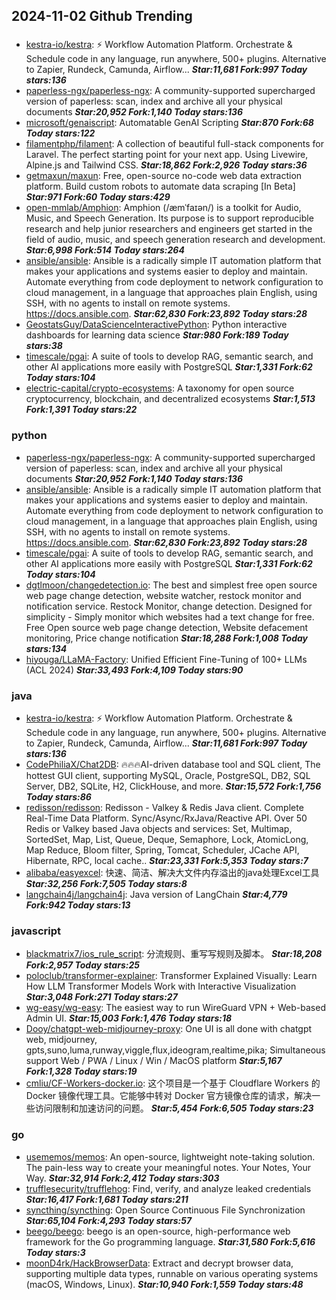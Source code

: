 ## 2024-11-02 Github Trending

### 
* [kestra-io/kestra](https://github.com/kestra-io/kestra): ⚡ Workflow Automation Platform. Orchestrate & Schedule code in any language, run anywhere, 500+ plugins. Alternative to Zapier, Rundeck, Camunda, Airflow... ***Star:11,681 Fork:997 Today stars:136***
* [paperless-ngx/paperless-ngx](https://github.com/paperless-ngx/paperless-ngx): A community-supported supercharged version of paperless: scan, index and archive all your physical documents ***Star:20,952 Fork:1,140 Today stars:136***
* [microsoft/genaiscript](https://github.com/microsoft/genaiscript): Automatable GenAI Scripting ***Star:870 Fork:68 Today stars:122***
* [filamentphp/filament](https://github.com/filamentphp/filament): A collection of beautiful full-stack components for Laravel. The perfect starting point for your next app. Using Livewire, Alpine.js and Tailwind CSS. ***Star:18,862 Fork:2,926 Today stars:36***
* [getmaxun/maxun](https://github.com/getmaxun/maxun): Free, open-source no-code web data extraction platform. Build custom robots to automate data scraping [In Beta] ***Star:971 Fork:60 Today stars:429***
* [open-mmlab/Amphion](https://github.com/open-mmlab/Amphion): Amphion (/æmˈfaɪən/) is a toolkit for Audio, Music, and Speech Generation. Its purpose is to support reproducible research and help junior researchers and engineers get started in the field of audio, music, and speech generation research and development. ***Star:6,998 Fork:514 Today stars:264***
* [ansible/ansible](https://github.com/ansible/ansible): Ansible is a radically simple IT automation platform that makes your applications and systems easier to deploy and maintain. Automate everything from code deployment to network configuration to cloud management, in a language that approaches plain English, using SSH, with no agents to install on remote systems. https://docs.ansible.com. ***Star:62,830 Fork:23,892 Today stars:28***
* [GeostatsGuy/DataScienceInteractivePython](https://github.com/GeostatsGuy/DataScienceInteractivePython): Python interactive dashboards for learning data science ***Star:980 Fork:189 Today stars:38***
* [timescale/pgai](https://github.com/timescale/pgai): A suite of tools to develop RAG, semantic search, and other AI applications more easily with PostgreSQL ***Star:1,331 Fork:62 Today stars:104***
* [electric-capital/crypto-ecosystems](https://github.com/electric-capital/crypto-ecosystems): A taxonomy for open source cryptocurrency, blockchain, and decentralized ecosystems ***Star:1,513 Fork:1,391 Today stars:22***

### python
* [paperless-ngx/paperless-ngx](https://github.com/paperless-ngx/paperless-ngx): A community-supported supercharged version of paperless: scan, index and archive all your physical documents ***Star:20,952 Fork:1,140 Today stars:136***
* [ansible/ansible](https://github.com/ansible/ansible): Ansible is a radically simple IT automation platform that makes your applications and systems easier to deploy and maintain. Automate everything from code deployment to network configuration to cloud management, in a language that approaches plain English, using SSH, with no agents to install on remote systems. https://docs.ansible.com. ***Star:62,830 Fork:23,892 Today stars:28***
* [timescale/pgai](https://github.com/timescale/pgai): A suite of tools to develop RAG, semantic search, and other AI applications more easily with PostgreSQL ***Star:1,331 Fork:62 Today stars:104***
* [dgtlmoon/changedetection.io](https://github.com/dgtlmoon/changedetection.io): The best and simplest free open source web page change detection, website watcher, restock monitor and notification service. Restock Monitor, change detection. Designed for simplicity - Simply monitor which websites had a text change for free. Free Open source web page change detection, Website defacement monitoring, Price change notification ***Star:18,288 Fork:1,008 Today stars:134***
* [hiyouga/LLaMA-Factory](https://github.com/hiyouga/LLaMA-Factory): Unified Efficient Fine-Tuning of 100+ LLMs (ACL 2024) ***Star:33,493 Fork:4,109 Today stars:90***

### java
* [kestra-io/kestra](https://github.com/kestra-io/kestra): ⚡ Workflow Automation Platform. Orchestrate & Schedule code in any language, run anywhere, 500+ plugins. Alternative to Zapier, Rundeck, Camunda, Airflow... ***Star:11,681 Fork:997 Today stars:136***
* [CodePhiliaX/Chat2DB](https://github.com/CodePhiliaX/Chat2DB): 🔥🔥🔥AI-driven database tool and SQL client, The hottest GUI client, supporting MySQL, Oracle, PostgreSQL, DB2, SQL Server, DB2, SQLite, H2, ClickHouse, and more. ***Star:15,572 Fork:1,756 Today stars:86***
* [redisson/redisson](https://github.com/redisson/redisson): Redisson - Valkey & Redis Java client. Complete Real-Time Data Platform. Sync/Async/RxJava/Reactive API. Over 50 Redis or Valkey based Java objects and services: Set, Multimap, SortedSet, Map, List, Queue, Deque, Semaphore, Lock, AtomicLong, Map Reduce, Bloom filter, Spring, Tomcat, Scheduler, JCache API, Hibernate, RPC, local cache.. ***Star:23,331 Fork:5,353 Today stars:7***
* [alibaba/easyexcel](https://github.com/alibaba/easyexcel): 快速、简洁、解决大文件内存溢出的java处理Excel工具 ***Star:32,256 Fork:7,505 Today stars:8***
* [langchain4j/langchain4j](https://github.com/langchain4j/langchain4j): Java version of LangChain ***Star:4,779 Fork:942 Today stars:13***

### javascript
* [blackmatrix7/ios_rule_script](https://github.com/blackmatrix7/ios_rule_script): 分流规则、重写写规则及脚本。 ***Star:18,208 Fork:2,957 Today stars:25***
* [poloclub/transformer-explainer](https://github.com/poloclub/transformer-explainer): Transformer Explained Visually: Learn How LLM Transformer Models Work with Interactive Visualization ***Star:3,048 Fork:271 Today stars:27***
* [wg-easy/wg-easy](https://github.com/wg-easy/wg-easy): The easiest way to run WireGuard VPN + Web-based Admin UI. ***Star:15,003 Fork:1,476 Today stars:18***
* [Dooy/chatgpt-web-midjourney-proxy](https://github.com/Dooy/chatgpt-web-midjourney-proxy): One UI is all done with chatgpt web, midjourney, gpts,suno,luma,runway,viggle,flux,ideogram,realtime,pika; Simultaneous support Web / PWA / Linux / Win / MacOS platform ***Star:5,167 Fork:1,328 Today stars:19***
* [cmliu/CF-Workers-docker.io](https://github.com/cmliu/CF-Workers-docker.io): 这个项目是一个基于 Cloudflare Workers 的 Docker 镜像代理工具。它能够中转对 Docker 官方镜像仓库的请求，解决一些访问限制和加速访问的问题。 ***Star:5,454 Fork:6,505 Today stars:23***

### go
* [usememos/memos](https://github.com/usememos/memos): An open-source, lightweight note-taking solution. The pain-less way to create your meaningful notes. Your Notes, Your Way. ***Star:32,914 Fork:2,412 Today stars:303***
* [trufflesecurity/trufflehog](https://github.com/trufflesecurity/trufflehog): Find, verify, and analyze leaked credentials ***Star:16,417 Fork:1,681 Today stars:211***
* [syncthing/syncthing](https://github.com/syncthing/syncthing): Open Source Continuous File Synchronization ***Star:65,104 Fork:4,293 Today stars:57***
* [beego/beego](https://github.com/beego/beego): beego is an open-source, high-performance web framework for the Go programming language. ***Star:31,580 Fork:5,616 Today stars:3***
* [moonD4rk/HackBrowserData](https://github.com/moonD4rk/HackBrowserData): Extract and decrypt browser data, supporting multiple data types, runnable on various operating systems (macOS, Windows, Linux). ***Star:10,940 Fork:1,559 Today stars:48***
